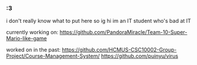 ### :3

i don't really know what to put here so ig hi im an IT student who's bad at IT

currently working on:
https://github.com/PandoraMiracle/Team-10-Super-Mario-like-game

worked on in the past:
https://github.com/HCMUS-CSC10002-Group-Project/Course-Management-System/
https://github.com/puinyu/virus

<!--
**btanh3812155/btanh3812155** is a ✨ _special_ ✨ repository because its `README.md` (this file) appears on your GitHub profile.

Here are some ideas to get you started:

- 🔭 I’m currently working on ...
- 🌱 I’m currently learning ...
- 👯 I’m looking to collaborate on ...
- 🤔 I’m looking for help with ...
- 💬 Ask me about ...
- 📫 How to reach me: ...
- 😄 Pronouns: ...
- ⚡ Fun fact: ...
-->
